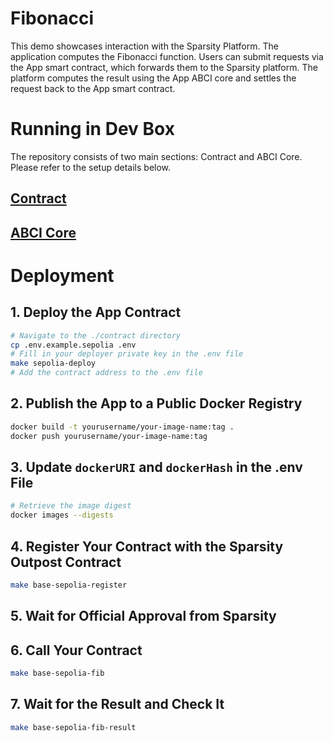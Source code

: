 # Fibonacci

This demo showcases interaction with the Sparsity Platform. The application computes the Fibonacci function. Users can submit requests via the App smart contract, which forwards them to the Sparsity platform. The platform computes the result using the App ABCI core and settles the request back to the App smart contract.

# Running in Dev Box

The repository consists of two main sections: Contract and ABCI Core. Please refer to the setup details below.

## [Contract](./contract/README.md)

## [ABCI Core](./server/README.md)

# Deployment

## 1. Deploy the App Contract

```bash
# Navigate to the ./contract directory
cp .env.example.sepolia .env
# Fill in your deployer private key in the .env file
make sepolia-deploy
# Add the contract address to the .env file
```

## 2. Publish the App to a Public Docker Registry

```bash
docker build -t yourusername/your-image-name:tag .
docker push yourusername/your-image-name:tag
```

## 3. Update `dockerURI` and `dockerHash` in the .env File

```bash
# Retrieve the image digest
docker images --digests
```

## 4. Register Your Contract with the Sparsity Outpost Contract

```bash
make base-sepolia-register
```

## 5. Wait for Official Approval from Sparsity

## 6. Call Your Contract

```bash
make base-sepolia-fib
```

## 7. Wait for the Result and Check It

```bash
make base-sepolia-fib-result
```
 